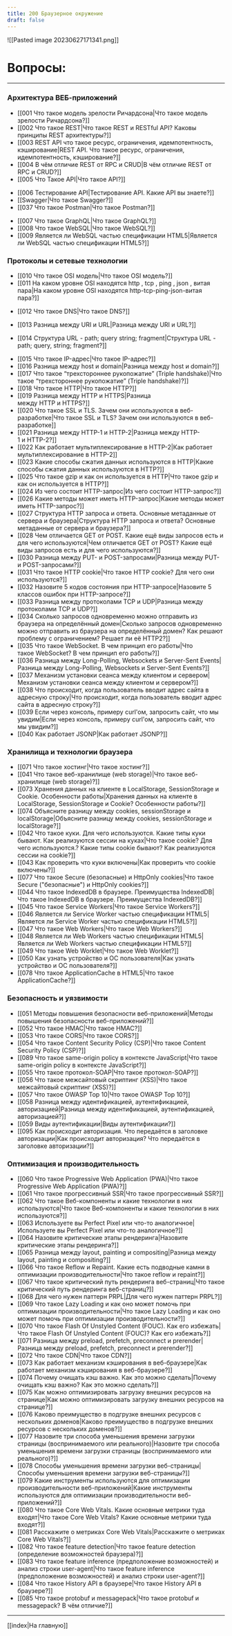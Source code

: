 ```yaml
---
title: 200 Браузерное окружение
draft: false
---
```



![[Pasted image 20230627171341.png]]

# Вопросы:

___

### Архитектура ВЕБ-приложений

* [[001 Что такое модель зрелости Ричардсона|Что такое модель зрелости Ричардсона?]]
* [[002 Что такое REST|Что такое REST и RESTful API? Каковы принципы REST архитектуры?]]
* [[003 REST API что такое ресурс, ограничения, идемпотентность, кэширование|REST API. Что такое ресурс, ограничения, идемпотентность, кэширование?]]
* [[004 В чём отличие REST от RPC и CRUD|В чём отличие REST от RPC и CRUD?]]
* [[005 Что Такое API|Что такое API?]]
- [[006 Тестирование API|Тестирование API. Какие API вы знаете?]]
- [[Swagger|Что такое Swagger?]]
- [[037 Что такое Postman|Что такое Postman?]]
* [[007 Что такое GraphQL|Что такое GraphQL?]]
* [[008 Что такое WebSQL|Что такое WebSQL?]]
* [[009 Является ли WebSQL частью спецификации HTML5|Является ли WebSQL частью спецификации HTML5?]]

### Протоколы и сетевые технологии

* [[010 Что такое OSI модель|Что такое OSI модель?]] 
* [[011 На каком уровне OSI находятся http , tcp , ping , json , витая пара|На каком уровне OSI находятся http-tcp-ping-json-витая пара?]]
- [[012 Что такое DNS|Что такое DNS?]]
* [[013 Разница между URI и URL|Разница между URI и URL?]]
- [[014 Структура URL - path; query string; fragment|Структура URL - path; query,  string; fragment?]]
* [[015 Что такое IP-адрес|Что такое IP-адрес?]]
* [[016 Разница между host и domain|Разница между host и domain?]]
* [[017 Что такое “трехстороннее рукопожатие” (Triple handshake)|Что такое “трехстороннее рукопожатие” (Triple handshake)?]]
* [[018 Что такое HTTP|Что такое HTTP?]]
* [[019 Разница между HTTP и HTTPS|Разница между HTTP и HTTPS?]]
* [[020 Что такое SSL и TLS. Зачем они используются в веб-разработке|Что такое SSL и TLS? Зачем они используются в веб-разработке]]
* [[021 Разница между HTTP-1 и HTTP-2|Разница между HTTP-1 и HTTP-2?]]
* [[022 Как работает мультиплексирование в HTTP-2|Как работает мультиплексирование в HTTP-2]]
* [[023 Какие способы сжатия данных используются в HTTP|Какие способы сжатия данных используются в HTTP?]]
* [[025 Что такое gzip и как он используется в HTTP|Что такое gzip и как он используется в HTTP?]]
* [[024 Из чего состоит HTTP-запрос|Из чего состоит HTTP-запрос?]]
* [[026 Какие методы может иметь HTTP-запрос|Какие методы может иметь HTTP-запрос?]]
* [[027 Структура HTTP запроса и ответа. Основные метаданные от сервера и браузера|Структура HTTP запроса и ответа? Основные метаданные от сервера и браузера?]]
* [[028 Чем отличается GET от POST. Какие ещё виды запросов есть и для чего используются|Чем отличается GET от POST? Какие ещё виды запросов есть и для чего используются?]]
* [[030 Разница между PUT- и POST-запросами|Разница между PUT- и POST-запросами?]]
* [[031 Что такое HTTP cookie|Что такое HTTP cookie? Для чего они используются?]]
* [[032 Назовите 5 кодов состояния при HTTP-запросе|Назовите 5 классов ошибок при HTTP-запросе?]]
* [[033 Разница между протоколами TCP и UDP|Разница между протоколами TCP и UDP?]]
* [[034 Сколько запросов одновременно можно отправить из браузера на определённый домен|Сколько запросов одновременно можно отправить из браузера на определённый домен? Как решают проблему с ограничением? Решает ли её HTTP2?]]
* [[035 Что такое WebSocket. В чем принцип его работы|Что такое WebSocket? В чем принцип его работы?]]
* [[036 Разница между Long-Polling, Websockets и Server-Sent Events|Разница между Long-Polling, Websockets и Server-Sent Events?]]
* [[037 Механизм установки сеанса между клиентом и сервером|Механизм установки сеанса между клиентом и сервером?]]
* [[038 Что происходит, когда пользователь вводит адрес сайта в адресную строку|Что происходит, когда пользователь вводит адрес сайта в адресную строку?]]
* [[039 Если через консоль, примеру curl'oм, запросить сайт, что мы увидим|Если через консоль, примеру curl'oм, запросить сайт, что мы увидим?]]
* [[040 Как работает JSONP|Как работает JSONP?]]

### Хранилища и технологии браузера

* [[071 Что такое хостинг|Что такое хостинг?]]
* [[041 Что такое веб-хранилище (web storage)|Что такое веб-хранилище (web storage)?]]
* [[073 Хранения данных на клиенте в LocalStorage, SessionStorage и Cookie. Особенности работы|Хранения данных на клиенте в LocalStorage, SessionStorage и Cookie? Особенности работы?]]
* [[074 Объясните разницу между cookies, sessionStorage и localStorage|Объясните разницу между cookies, sessionStorage и localStorage?]]
* [[042 Что такое куки. Для чего используются. Какие типы куки бывают. Как реализуются сессии на куках|Что такое cookie? Для чего используются.? Какие типы cookie бывают? Как реализуются сессии на cookie?]]
* [[043 Как проверить что куки включены|Как проверить что cookie включены?]]
* [[077 Что такое Secure (безопасные) и HttpOnly cookies|Что такое Secure ("безопасные") и HttpOnly cookies?]]
* [[044 Что такое IndexedDB в браузере. Преимущества IndexedDB|Что такое IndexedDB в браузере. Преимущества IndexedDB?]]
* [[045 Что такое Service Workers|Что такое Service Workers?]]
* [[046 Является ли Service Worker частью спецификации HTML5|Является ли Service Worker частью спецификации HTML5?]]
* [[047 Что такое Web Workers|Что такое Web Workers?]]
* [[048 Является ли Web Workers частью спецификации HTML5|Является ли Web Workers частью спецификации HTML5?]]
* [[049 Что такое Web Worklet|Что такое Web Worklet?]]
* [[050 Как узнать устройство и ОС пользователя|Как узнать устройство и ОС пользователя?]]
* [[078 Что такое ApplicationCache в HTML5|Что такое ApplicationCache?]]

### Безопасность и уязвимости

* [[051 Методы повышения безопасности веб-приложений|Методы повышения безопасности веб-приложений?]]
* [[052 Что такое HMAC|Что такое HMAC?]]
* [[053 Что такое CORS|Что такое CORS?]]
* [[054 Что такое Content Security Policy (CSP)|Что такое Content Security Policy (CSP)?]]
* [[089 Что такое same-origin policy в контексте JavaScript|Что такое same-origin policy в контексте JavaScript?]]
* [[055 Что такое протокол-SOAP|Что такое протокол-SOAP?]]
* [[056 Что такое межсайтовый скриптинг (XSS)|Что такое межсайтовый скриптинг (XSS)?]]
* [[057 Что такое OWASP Top 10|Что такое OWASP Top 10?]]
* [[058 Разница между идентификацией, аутентификацией, авторизацией|Разница между идентификацией, аутентификацией, авторизацией?]]
* [[059 Виды аутентификации|Виды аутентификации?]]
* [[095 Как происходит авторизация. Что передаётся в заголовке авторизации|Как происходит авторизация? Что передаётся в заголовке авторизации?]]

### Оптимизация и производительность

* [[060 Что такое Progressive Web Application (PWA)|Что такое Progressive Web Application (PWA)?]]
* [[061 Что такое прогрессивный SSR|Что такое прогрессивный SSR?]]
* [[062 Что такое Веб-компоненты и какие технологии в них используются|Что такое Веб-компоненты и какие технологии в них используются?]]
* [[063 Используете вы Perfect Pixel или что-то аналогичное|Используете вы Perfect Pixel или что-то аналогичное?]]
* [[064 Назовите критические этапы рендеринга|Назовите критические этапы рендеринга?]]
* [[065 Разница между layout, painting и compositing|Разница между layout, painting и compositing?]]
* [[066 Что такое Reflow и Repaint. Какие есть подводные камни в оптимизации производительности|Что такое reflow и repaint?]]
* [[067 Что такое критический путь рендеринга веб-страниц|Что такое критический путь рендеринга веб-страниц?]]
* [[068 Для чего нужен паттерн PRPL|Для чего нужен паттерн PRPL?]]
* [[069 Что такое Lazy Loading и как оно может помочь при оптимизации производительности|Что такое Lazy Loading и как оно может помочь при оптимизации производительности?]]
* [[070 Что такое Flash Of Unstyled Content (FOUC). Как его избежать|Что такое Flash Of Unstyled Content (FOUC)? Как его избежать?]]
* [[071 Разница между preload, prefetch, preconnect и prerender|Разница между preload, prefetch, preconnect и prerender?]]
* [[072 Что такое CDN|Что такое CDN?]]
* [[073 Как работает механизм кэширования в веб-браузере|Как работает механизм кэширования в веб-браузере?]]
* [[074 Почему очищать кэш важно. Как это можно сделать|Почему очищать кэш важно? Как это можно сделать?]]
* [[075 Как можно оптимизировать загрузку внешних ресурсов на странице|Как можно оптимизировать загрузку внешних ресурсов на странице?]]
* [[076 Каково преимущество в подгрузке внешних ресурсов с нескольких доменов|Каково преимущество в подгрузке внешних ресурсов с нескольких доменов?]]
* [[077 Назовите три способа уменьшения времени загрузки страницы (воспринимаемого или реального)|Назовите три способа уменьшения времени загрузки страницы (воспринимаемого или реального)?]]
* [[078 Способы уменьшения времени загрузки веб-страницы|Способы уменьшения времени загрузки веб-страницы?]]
* [[079 Какие инструменты используются для оптимизации производительности веб-приложений|Какие инструменты используются для оптимизации производительности веб-приложений?]]
* [[080 Что такое Core Web Vitals. Какие основные метрики туда входят|Что такое Core Web Vitals? Какие основные метрики туда входят?]]
* [[081 Расскажите о метриках Core Web Vitals|Расскажите о метриках Core Web Vitals?]]
* [[082 Что такое feature detection|Что такое feature detection (определение возможностей браузера)?]]
* [[083 Что такое feature inference (предположение возможностей) и анализ строки user-agent|Что такое feature inference (предположение возможностей) и анализ строки user-agent?]]
* [[084 Что такое History API в браузере|Что такое History API в браузере?]]
* [[085 Что такое protobuf и messagepack|Что такое protobuf и messagepack? В чём отличие?]]

___

[[index|На главную]]